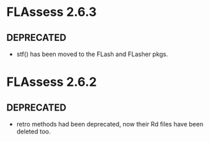 # FLAssess 2.6.3

## DEPRECATED

- stf() has been moved to the FLash and FLasher pkgs.

# FLAssess 2.6.2


## DEPRECATED

- retro methods had been deprecated, now their Rd files have been deleted too.

